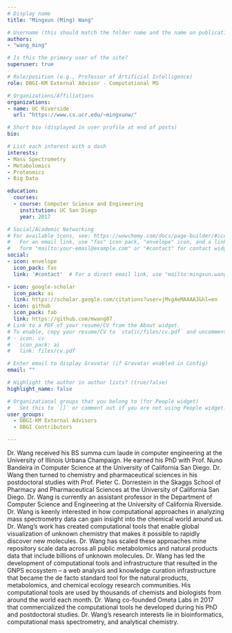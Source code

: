 ```yaml
---
# Display name
title: "Mingxun (Ming) Wang"

# Username (this should match the folder name and the name on publications)
authors:
- "wang_ming"

# Is this the primary user of the site?
superuser: true

# Role/position (e.g., Professor of Artificial Intelligence)
role: DBGI-KM External Advisor - Computational MS

# Organizations/Affiliations
organizations:
- name: UC Riverside
  url: "https://www.cs.ucr.edu/~mingxunw/"

# Short bio (displayed in user profile at end of posts)
bio: 

# List each interest with a dash
interests:
- Mass Spectrometry
- Metabolomics
- Proteomics
- Big Data

education:
  courses:
  - course: Computer Science and Engineering
    institution: UC San Diego
    year: 2017

# Social/Academic Networking
# For available icons, see: https://wowchemy.com/docs/page-builder/#icons
#   For an email link, use "fas" icon pack, "envelope" icon, and a link in the
#   form "mailto:your-email@example.com" or "#contact" for contact widget.
social:
- icon: envelope
  icon_pack: fas
  link: '#contact'  # For a direct email link, use "mailto:mingxun.wang@cs.ucr.edu".

- icon: google-scholar
  icon_pack: ai
  link: https://scholar.google.com/citations?user=jMvg4eMAAAAJ&hl=en
- icon: github
  icon_pack: fab
  link: https://github.com/mwang87
# Link to a PDF of your resume/CV from the About widget.
# To enable, copy your resume/CV to `static/files/cv.pdf` and uncomment the lines below.
# - icon: cv
#   icon_pack: ai
#   link: files/cv.pdf

# Enter email to display Gravatar (if Gravatar enabled in Config)
email: ""

# Highlight the author in author lists? (true/false)
highlight_name: false

# Organizational groups that you belong to (for People widget)
#   Set this to `[]` or comment out if you are not using People widget.
user_groups:
  - DBGI-KM External Advisors
  - DBGI Contributors

---
```


Dr. Wang received his BS summa cum laude in computer engineering at the University of Illinois Urbana Champaign. He earned his PhD with Prof. Nuno Bandeira in Computer Science at the University of California San Diego. Dr. Wang then turned to chemistry and pharmaceutical sciences in his postdoctoral studies with Prof. Pieter C. Dorrestein in the Skaggs School of Pharmacy and Pharmaceutical Sciences at the University of California San Diego. Dr. Wang is currently an assistant professor in the Department of Computer Science and Engineering at the University of California Riverside. Dr. Wang is keenly interested in how computational approaches in analyzing mass spectrometry data can gain insight into the chemical world around us. Dr. Wang’s work has created computational tools that enable global visualization of unknown chemistry that makes it possible to rapidly discover new molecules. Dr. Wang has scaled these approaches mine repository scale data across all public metabolomics and natural products data that include billions of unknown molecules. Dr. Wang has led the development of computational tools and infrastructure that resulted in the GNPS ecosystem – a web analysis and knowledge curation infrastructure that became the de facto standard tool for the natural products, metabolomics, and chemical ecology research communities. His computational tools are used by thousands of chemists and biologists from around the world each month. Dr. Wang co-founded Ometa Labs in 2017 that commercialized the computational tools he developed during his PhD and postdoctoral studies.  Dr. Wang’s research interests lie in bioinformatics, computational mass spectrometry, and analytical chemistry.
